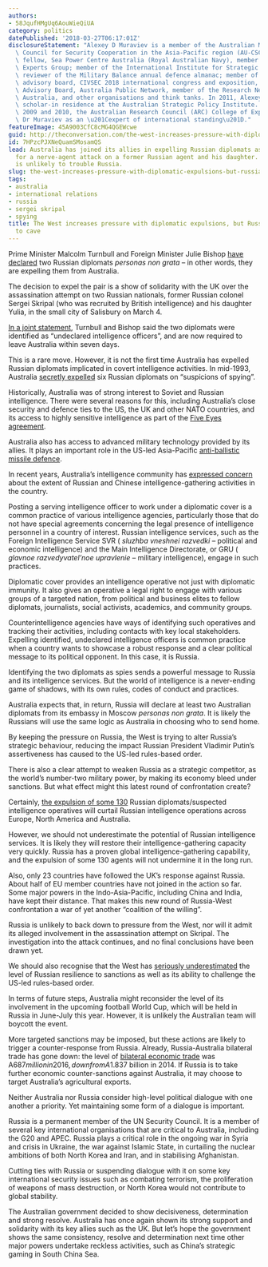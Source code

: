 ```yaml
---
authors:
- 58JqufHMgUq6AouWieQiUA
category: politics
datePublished: '2018-03-27T06:17:01Z'
disclosureStatement: "Alexey D Muraviev is a member of the Australian Member Committee,\
  \ Council for Security Cooperation in the Asia-Pacific region (AU-CSCAP); non-residential\
  \ fellow, Sea Power Centre Australia (Royal Australian Navy), member of Russia-NATO\
  \ Experts Group; member of the International Institute for Strategic Studies, London;\
  \ reviewer of the Military Balance annual defence almanac; member of the executive\
  \ advisory board, CIVSEC 2018 international congress and exposition, member of the\
  \ Advisory Board, Australia Public Network, member of the Research Network for Secure\
  \ Australia, and other organisations and think tanks. In 2011, Alexey was the inaugural\
  \ scholar-in residence at the Australian Strategic Policy Institute. In 2007, 2008,\
  \ 2009 and 2010, the Australian Research Council (ARC) College of Experts has nominated\
  \ Dr Muraviev as an \u201Cexpert of international standing\u201D."
featureImage: 45A9003CfC8cMG4QGEWcwe
guid: http://theconversation.com/the-west-increases-pressure-with-diplomatic-expulsions-but-russia-is-unlikely-to-cave-94024
id: 7HPzcPJXNeQuamSMosamQS
lead: Australia has joined its allies in expelling Russian diplomats as retaliation
  for a nerve-agent attack on a former Russian agent and his daughter. But the action
  is unlikely to trouble Russia.
slug: the-west-increases-pressure-with-diplomatic-expulsions-but-russia-is-unlikely-to-cave
tags:
- australia
- international relations
- russia
- sergei skripal
- spying
title: The West increases pressure with diplomatic expulsions, but Russia is unlikely
  to cave
---
```

Prime Minister Malcolm Turnbull and Foreign Minister Julie Bishop [have declared](https://theconversation.com/australia-expels-two-russian-spies-as-part-of-international-push-against-russia-94022) two Russian diplomats _personas non grata_ – in other words, they are expelling them from Australia.

The decision to expel the pair is a show of solidarity with the UK over the assassination attempt on two Russian nationals, former Russian colonel Sergei Skripal (who was recruited by British intelligence) and his daughter Yulia, in the small city of Salisbury on March 4.

[In a joint statement](https://foreignminister.gov.au/releases/Pages/2018/jb_mr_180327.aspx?w=tb1CaGpkPX%2FlS0K%2Bg9ZKEg%3D%3D), Turnbull and Bishop said the two diplomats were identified as “undeclared intelligence officers”, and are now required to leave Australia within seven days.

This is a rare move. However, it is not the first time Australia has expelled Russian diplomats implicated in covert intelligence activities. In mid-1993, Australia [secretly expelled](https://s3-ap-southeast-2.amazonaws.com/ad-aspi/2018-02/SR%20115%20Russia%20in%20the%20pacific.pdf?G.WjXVEd4MNqJJPYLYRTUznB.5A4eMgm) six Russian diplomats on “suspicions of spying”.


Historically, Australia was of strong interest to Soviet and Russian intelligence. There were several reasons for this, including Australia’s close security and defence ties to the US, the UK and other NATO countries, and its access to highly sensitive intelligence as part of the [Five Eyes agreement](https://www.tandfonline.com/doi/full/10.1080/10357718.2017.1342763#i5).

Australia also has access to advanced military technology provided by its allies. It plays an important role in the US-led Asia-Pacific [anti-ballistic missile defence](https://s3-ap-southeast-2.amazonaws.com/ad-aspi/2018-02/SR%20115%20Russia%20in%20the%20pacific.pdf?G.WjXVEd4MNqJJPYLYRTUznB.5A4eMgm). 

In recent years, Australia’s intelligence community has [expressed concern](http://www.news.com.au/national/russian-spies-in-australia-at-near-cold-war-level/news-story/d15ff5d9b8fbcffe21f1fcc7959d76fc) about the extent of Russian and Chinese intelligence-gathering activities in the country.

Posting a serving intelligence officer to work under a diplomatic cover is a common practice of various intelligence agencies, particularly those that do not have special agreements concerning the legal presence of intelligence personnel in a country of interest. Russian intelligence services, such as the Foreign Intelligence Service SVR ( _sluzhba vneshnei razvedki_ – political and economic intelligence) and the Main Intelligence Directorate, or GRU ( _glavnoe razvedyvatel’noe upravlenie_ – military intelligence), engage in such practices.

Diplomatic cover provides an intelligence operative not just with diplomatic immunity. It also gives an operative a legal right to engage with various groups of a targeted nation, from political and business elites to fellow diplomats, journalists, social activists, academics, and community groups.

Counterintelligence agencies have ways of identifying such operatives and tracking their activities, including contacts with key local stakeholders. Expelling identified, undeclared intelligence officers is common practice when a country wants to showcase a robust response and a clear political message to its political opponent. In this case, it is Russia. 

Identifying the two diplomats as spies sends a powerful message to Russia and its intelligence services. But the world of intelligence is a never-ending game of shadows, with its own rules, codes of conduct and practices.

Australia expects that, in return, Russia will declare at least two Australian diplomats from its embassy in Moscow _personas non grata_. It is likely the Russians will use the same logic as Australia in choosing who to send home.

By keeping the pressure on Russia, the West is trying to alter Russia’s strategic behaviour, reducing the impact Russian President Vladimir Putin’s assertiveness has caused to the US-led rules-based order.

There is also a clear attempt to weaken Russia as a strategic competitor, as the world’s number-two military power, by making its economy bleed under sanctions. But what effect might this latest round of confrontation create?

Certainly, [the expulsion of some 130](http://www.abc.net.au/news/2018-03-27/donald-trump-orders-expulsion-of-60-russian-diplomats/9589922) Russian diplomats/suspected intelligence operatives will curtail Russian intelligence operations across Europe, North America and Australia.


However, we should not underestimate the potential of Russian intelligence services. It is likely they will restore their intelligence-gathering capacity very quickly. Russia has a proven global intelligence-gathering capability, and the expulsion of some 130 agents will not undermine it in the long run.

Also, only 23 countries have followed the UK’s response against Russia. About half of EU member countries have not joined in the action so far. Some major powers in the Indo-Asia-Pacific, including China and India, have kept their distance. That makes this new round of Russia-West confrontation a war of yet another “coalition of the willing”.

Russia is unlikely to back down to pressure from the West, nor will it admit its alleged involvement in the assassination attempt on Skripal. The investigation into the attack continues, and no final conclusions have been drawn yet.

We should also recognise that the West has [seriously underestimated](https://theconversation.com/russia-not-so-much-a-re-rising-superpower-as-a-skilled-strategic-spoiler-90916) the level of Russian resilience to sanctions as well as its ability to challenge the US-led rules-based order.

In terms of future steps, Australia might reconsider the level of its involvement in the upcoming football World Cup, which will be held in Russia in June-July this year. However, it is unlikely the Australian team will boycott the event.

More targeted sanctions may be imposed, but these actions are likely to trigger a counter-response from Russia. Already, Russia-Australia bilateral trade has gone down: the level of [bilateral economic trade](http://dfat.gov.au/geo/russia/Pages/russia-country-brief.aspx) was A$687 million in 2016, down from A$1.837 billion in 2014. If Russia is to take further economic counter-sanctions against Australia, it may choose to target Australia’s agricultural exports.

Neither Australia nor Russia consider high-level political dialogue with one another a priority. Yet maintaining some form of a dialogue is important.

Russia is a permanent member of the UN Security Council. It is a member of several key international organisations that are critical to Australia, including the G20 and APEC. Russia plays a critical role in the ongoing war in Syria and crisis in Ukraine, the war against Islamic State, in curtailing the nuclear ambitions of both North Korea and Iran, and in stabilising Afghanistan. 

Cutting ties with Russia or suspending dialogue with it on some key international security issues such as combating terrorism, the proliferation of weapons of mass destruction, or North Korea would not contribute to global stability.

The Australian government decided to show decisiveness, determination and strong resolve. Australia has once again shown its strong support and solidarity with its key allies such as the UK. But let’s hope the government shows the same consistency, resolve and determination next time other major powers undertake reckless activities, such as China’s strategic gaming in South China Sea.